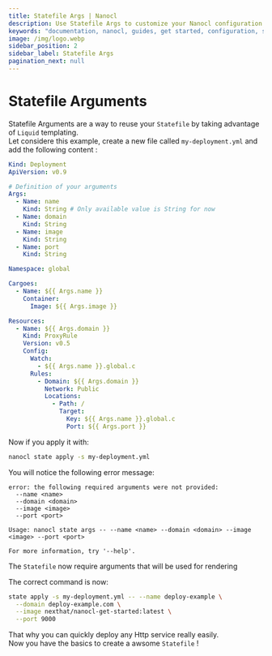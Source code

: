 ```yaml
---
title: Statefile Args | Nanocl
description: Use Statefile Args to customize your Nanocl configuration.
keywords: "documentation, nanocl, guides, get started, configuration, state, file, config, yaml, yml, statefile"
image: /img/logo.webp
sidebar_position: 2
sidebar_label: Statefile Args
pagination_next: null
---
```


# Statefile Arguments

Statefile Arguments are a way to reuse your `Statefile` by taking advantage of `Liquid` templating.<br />
Let considere this example, create a new file called `my-deployment.yml` and add the following content :

```yml
Kind: Deployment
ApiVersion: v0.9

# Definition of your arguments
Args:
  - Name: name
    Kind: String # Only available value is String for now
  - Name: domain
    Kind: String
  - Name: image
    Kind: String
  - Name: port
    Kind: String

Namespace: global

Cargoes:
  - Name: ${{ Args.name }}
    Container:
      Image: ${{ Args.image }}

Resources:
  - Name: ${{ Args.domain }}
    Kind: ProxyRule
    Version: v0.5
    Config:
      Watch:
        - ${{ Args.name }}.global.c
      Rules:
        - Domain: ${{ Args.domain }}
          Network: Public
          Locations:
            - Path: /
              Target:
                Key: ${{ Args.name }}.global.c
                Port: ${{ Args.port }}
```

Now if you apply it with:

```sh
nanocl state apply -s my-deployment.yml
```

You will notice the following error message:

```console
error: the following required arguments were not provided:
  --name <name>
  --domain <domain>
  --image <image>
  --port <port>

Usage: nanocl state args -- --name <name> --domain <domain> --image <image> --port <port>

For more information, try '--help'.
```

The `Statefile` now require arguments that will be used for rendering

The correct command is now:

```sh
state apply -s my-deployment.yml -- --name deploy-example \
  --domain deploy-example.com \
  --image nexthat/nanocl-get-started:latest \
  --port 9000
```

That why you can quickly deploy any Http service really easily.<br />
Now you have the basics to create a awsome `Statefile` !

